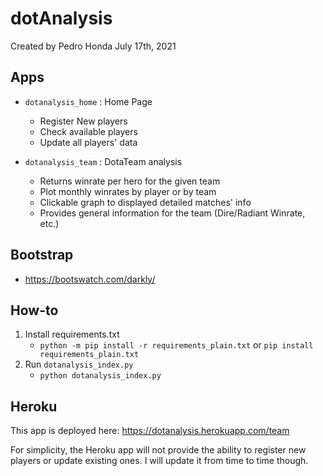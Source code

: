 # dotAnalysis
Created by Pedro Honda
July 17th, 2021

## Apps

- `dotanalysis_home` : Home Page
  - Register New players
  - Check available players
  - Update all players' data

- `dotanalysis_team` : DotaTeam analysis
  - Returns winrate per hero for the given team
  - Plot monthly winrates by player or by team
  - Clickable graph to displayed detailed matches' info
  - Provides general information for the team (Dire/Radiant Winrate, etc.)

## Bootstrap

- https://bootswatch.com/darkly/

## How-to

1. Install requirements.txt
   - `python -m pip install -r requirements_plain.txt` or `pip install requirements_plain.txt`
2. Run `dotanalysis_index.py`
   - `python dotanalysis_index.py`

## Heroku

This app is deployed here: https://dotanalysis.herokuapp.com/team

For simplicity, the Heroku app will not provide the ability to register new players or update existing ones.
I will update it from time to time though.
